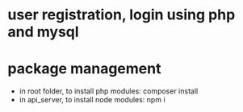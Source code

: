 # user registration, login using php and mysql




# package management
 - in root folder, to install php modules:
composer install
 - in api_server, to install node modules:
npm i

